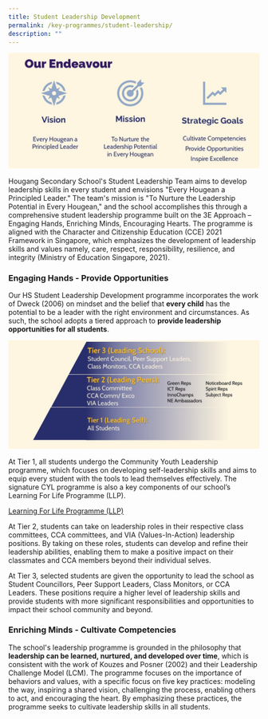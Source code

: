 ```yaml
---
title: Student Leadership Development
permalink: /key-programmes/student-leadership/
description: ""
---
```

![](/images/Student%20Leadership/student%20leadership%201.jpg)

Hougang Secondary School's Student Leadership Team aims to develop leadership skills in every student and envisions "Every Hougean a Principled Leader." The team's mission is "To Nurture the Leadership Potential in Every Hougean," and the school accomplishes this through a comprehensive student leadership programme built on the 3E Approach  – Engaging Hands, Enriching Minds, Encouraging Hearts. The programme is aligned with the Character and Citizenship Education (CCE) 2021 Framework in Singapore, which emphasizes the development of leadership skills and values namely, care,  respect, responsibility, resilience, and integrity (Ministry of Education Singapore, 2021).

### Engaging Hands - Provide Opportunities
Our HS Student Leadership Development programme incorporates the work of Dweck (2006) on mindset and the belief that **every child** has the potential to be a leader with the right environment and circumstances. As such, the school adopts a tiered approach to **provide leadership opportunities for all students**.

![](/images/Student%20Leadership/student%20leadership%202.jpg)

At Tier 1, all students undergo the Community Youth Leadership programme, which focuses on developing self-leadership skills and aims to equip every student with the tools to lead themselves effectively. The signature CYL programme is also a key components of our school’s Learning For Life Programme (LLP). 

[Learning For Life Programme (LLP)](https://www.hougangsec.moe.edu.sg/learning-for-life-programme/)

At Tier 2, students can take on leadership roles in their respective class committees, CCA committees, and VIA (Values-In-Action) leadership positions. By taking on these roles, students can develop and refine their leadership abilities, enabling them to make a positive impact on their classmates and CCA members beyond their individual selves.

At Tier 3, selected students are given the opportunity to lead the school as Student Councillors, Peer Support Leaders, Class Monitors, or CCA Leaders. These positions require a higher level of leadership skills and provide students with more significant responsibilities and opportunities to impact their school community  and beyond.

### Enriching Minds - Cultivate Competencies

The school's leadership programme is grounded in the philosophy that **leadership can be learned, nurtured, and developed over time**, which is consistent with the work of Kouzes and Posner (2002) and their Leadership Challenge Model (LCM). The programme focuses on the importance of behaviors and values, with a specific focus on five key practices: modeling the way, inspiring a shared vision, challenging the process, enabling others to act, and encouraging the heart. By emphasizing these practices, the programme seeks to cultivate leadership skills in all students.

